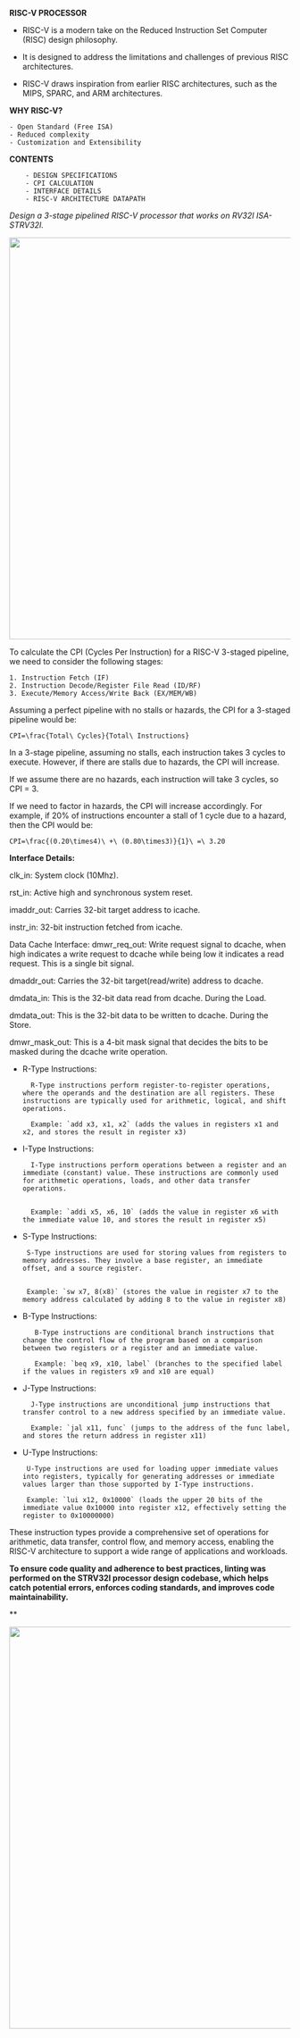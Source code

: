 **RISC-V PROCESSOR**

-	RISC-V is a modern take on the Reduced Instruction Set Computer (RISC) design philosophy.

*	It is designed to address the limitations and challenges of previous RISC architectures.

+	RISC-V draws inspiration from earlier RISC architectures, such as the MIPS, SPARC, and ARM architectures.


**WHY RISC-V?**

	- Open Standard (Free ISA)
	- Reduced complexity
	- Customization and Extensibility


**CONTENTS**

		- DESIGN SPECIFICATIONS
		- CPI CALCULATION
		- INTERFACE DETAILS
		- RISC-V ARCHITECTURE DATAPATH
		
**<DESIGN SPECIFICATIONS>**

*Design a 3-stage pipelined RISC-V processor that works on RV32I ISA- STRV32I.*

<p align = "center">
  <img src="https://github.com/Sachind01/G16/assets/114092614/20f39fbe-1536-48d2-b681-a8aa9f312b29" width="720px" Height="auto">
</p>


**<CPI CALCULATION>**

To calculate the CPI (Cycles Per Instruction) for a RISC-V 3-staged pipeline, we need to consider the following stages:

	1. Instruction Fetch (IF)
	2. Instruction Decode/Register File Read (ID/RF)
	3. Execute/Memory Access/Write Back (EX/MEM/WB)

Assuming a perfect pipeline with no stalls or hazards, the CPI for a 3-staged pipeline would be:

	CPI=\frac{Total\ Cycles}{Total\ Instructions}

In a 3-stage pipeline, assuming no stalls, each instruction takes 3 cycles to execute. However, if there are stalls due to hazards, the CPI will increase.

If we assume there are no hazards, each instruction will take 3 cycles, so CPI = 3.

If we need to factor in hazards, the CPI will increase accordingly. For example, if 20% of instructions encounter a stall of 1 cycle due to a hazard, then the CPI would be:

	CPI=\frac{(0.20\times4)\ +\ (0.80\times3)}{1}\ =\ 3.20



**Interface Details:**

**<General Interface:>**

clk_in: System clock (10Mhz).

rst_in: Active high and synchronous system reset.

**<Instruction Cache Interface:>**

imaddr_out: Carries 32-bit target address to icache.

instr_in: 32-bit instruction fetched from icache.

Data Cache Interface:
dmwr_req_out: Write request signal to dcache, when high indicates a write request to dcache while being low it indicates a read request. This is a single bit signal.

dmaddr_out: Carries the 32-bit target(read/write) address to dcache.

dmdata_in: This is the 32-bit data read from dcache. During the Load.

dmdata_out: This is the 32-bit data to be written to dcache. During the Store.

dmwr_mask_out: This is a 4-bit mask signal that decides the bits to be masked during the dcache write operation.

**<RISC-V INSTRUCTIONS>**


* R-Type Instructions:
	
		R-Type instructions perform register-to-register operations, where the operands and the destination are all registers. These instructions are typically used for arithmetic, logical, and shift operations.

		Example: `add x3, x1, x2` (adds the values in registers x1 and x2, and stores the result in register x3)

* I-Type Instructions:
	
	
		I-Type instructions perform operations between a register and an immediate (constant) value. These instructions are commonly used for arithmetic operations, loads, and other data transfer operations.

	
		Example: `addi x5, x6, 10` (adds the value in register x6 with the immediate value 10, and stores the result in register x5)

*  S-Type Instructions:

		S-Type instructions are used for storing values from registers to memory addresses. They involve a base register, an immediate offset, and a source register.


		Example: `sw x7, 8(x8)` (stores the value in register x7 to the memory address calculated by adding 8 to the value in register x8)

*	 B-Type Instructions:
	
	
		
			B-Type instructions are conditional branch instructions that change the control flow of the program based on a comparison between two registers or a register and an immediate value.

			Example: `beq x9, x10, label` (branches to the specified label if the values in registers x9 and x10 are equal)

* J-Type Instructions:

		J-Type instructions are unconditional jump instructions that transfer control to a new address specified by an immediate value.

		Example: `jal x11, func` (jumps to the address of the func label, and stores the return address in register x11)

*  U-Type Instructions:
		
		U-Type instructions are used for loading upper immediate values into registers, typically for generating addresses or immediate values larger than those supported by I-Type instructions.

		Example: `lui x12, 0x10000` (loads the upper 20 bits of the immediate value 0x10000 into register x12, effectively setting the register to 0x10000000)

These instruction types provide a comprehensive set of operations for arithmetic, data transfer, control flow, and memory access, enabling the RISC-V architecture to support a wide range of applications and workloads.


**To ensure code quality and adherence to best practices, linting was performed on the STRV32I processor design codebase, which helps catch potential errors, enforces coding standards, and improves code maintainability.**


**<RISC-V STRV32I SCHEMATIC>

<p align = "center">
  <img src="https://github.com/Sachind01/G16/files/14892273/schematic.pdf" width="720px" Height="auto">
</p>